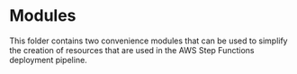 # Modules
This folder contains two convenience modules that can be used to simplify the creation of resources that are used in the AWS Step Functions deployment pipeline.
